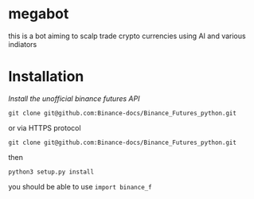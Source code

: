 # megabot
this is a bot aiming to scalp trade crypto currencies using AI and various indiators

# Installation

*Install the unofficial binance futures API*

```git clone git@github.com:Binance-docs/Binance_Futures_python.git```

or via HTTPS protocol

```git clone git@github.com:Binance-docs/Binance_Futures_python.git```

then 

```python3 setup.py install```

you should be able to use ```import binance_f```

